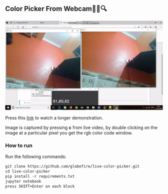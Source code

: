 ## Color Picker From Webcam📸🎨🔍
<p align="center">
  <img src="https://github.com/globefire/colrr_pickrr/blob/master/upload.gif" alt = "press the link below"/>
</p>


Press this [link](https://youtu.be/6y59fXgzMCs) to watch a longer demonstration.

Image is captured by pressing **c** from live video, by double clicking on the image at a particular pixel you get the rgb color code window.

### How to run
Run the following commands:
```git
git clone https://github.com/globefire/live-color-picker.git
cd live-color-picker
pip install -r requirements.txt
jupyter notebook
press SHIFT+Enter on each block
```
